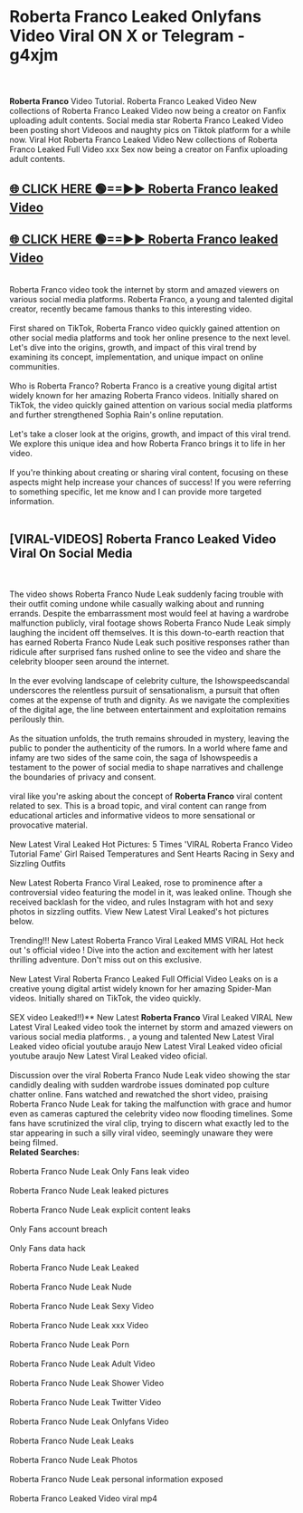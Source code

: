 <h1> Roberta Franco Leaked Onlyfans Video Viral ON X or Telegram - g4xjm </h1>

# 
<br>
<strong>Roberta Franco</strong> Video Tutorial. Roberta Franco Leaked Video New collections of  Roberta Franco Leaked Video now being a creator on Fanfix uploading adult contents. Social media star Roberta Franco Leaked Video been posting short Videoos and naughty pics on Tiktok platform for a while now. Viral Hot Roberta Franco Leaked Video New collections of Roberta Franco Leaked Full Video xxx Sex now being a creator on Fanfix uploading adult contents.
<br>

## [🌐 CLICK HERE 🟢==►► Roberta Franco leaked Video ](https://onlyclips.site?title=Roberta_Franco&ref=git)


## [🌐 CLICK HERE 🟢==►► Roberta Franco leaked Video ](https://onlyclips.site?title=Roberta_Franco&ref=git)

<br>
Roberta Franco video took the internet by storm and amazed viewers on various social media platforms. Roberta Franco, a young and talented digital creator, recently became famous thanks to this interesting video.
<br><br>
First shared on TikTok, Roberta Franco video quickly gained attention on other social media platforms and took her online presence to the next level. Let's dive into the origins, growth, and impact of this viral trend by examining its concept, implementation, and unique impact on online communities.
<br><br>
Who is Roberta Franco? Roberta Franco is a creative young digital artist widely known for her amazing Roberta Franco videos. Initially shared on TikTok, the video quickly gained attention on various social media platforms and further strengthened Sophia Rain's online reputation.
<br><br>
Let's take a closer look at the origins, growth, and impact of this viral trend. We explore this unique idea and how Roberta Franco brings it to life in her video.
<br><br>
If you're thinking about creating or sharing viral content, focusing on these aspects might help increase your chances of success! If you were referring to something specific, let me know and I can provide more targeted information.
<br><br>
<h2>[VIRAL-VIDEOS] Roberta Franco Leaked Video Viral On Social Media</h2>
<br><br>
The video shows Roberta Franco Nude Leak suddenly facing trouble with their outfit coming undone while casually walking about and running errands. Despite the embarrassment most would feel at having a wardrobe malfunction publicly, viral footage shows Roberta Franco Nude Leak simply laughing the incident off themselves. It is this down-to-earth reaction that has earned Roberta Franco Nude Leak such positive responses rather than ridicule after surprised fans rushed online to see the video and share the celebrity blooper seen around the internet.
<br><br>
In the ever evolving landscape of celebrity culture, the Ishowspeedscandal underscores the relentless pursuit of sensationalism, a pursuit that often comes at the expense of truth and dignity. As we navigate the complexities of the digital age, the line between entertainment and exploitation remains perilously thin.
<br><br>
As the situation unfolds, the truth remains shrouded in mystery, leaving the public to ponder the authenticity of the rumors. In a world where fame and infamy are two sides of the same coin, the saga of Ishowspeedis a testament to the power of social media to shape narratives and challenge the boundaries of privacy and consent.
<br><br>
viral like you're asking about the concept of <strong>Roberta Franco</strong> viral content related to sex. This is a broad topic, and viral content can range from educational articles and informative videos to more sensational or provocative material.
<br><br>
New Latest Viral Leaked Hot Pictures: 5 Times 'VIRAL Roberta Franco Video Tutorial Fame' Girl Raised Temperatures and Sent Hearts Racing in Sexy and Sizzling Outfits
<br><br>
New Latest Roberta Franco Viral Leaked, rose to prominence after a controversial video featuring the model in it, was leaked online. Though she received backlash for the video, and rules Instagram with hot and sexy photos in sizzling outfits. View New Latest Viral Leaked's hot pictures below.
<br><br>
Trending!!! New Latest Roberta Franco Viral Leaked MMS VIRAL Hot heck out 's official video ! Dive into the action and excitement with her latest thrilling adventure. Don't miss out on this exclusive.
<br><br>
New Latest Viral Roberta Franco Leaked Full Official Video Leaks on  is a creative young digital artist widely known for her amazing Spider-Man videos. Initially shared on TikTok, the video quickly.
<br><br>
SEX video Leaked!!)** New Latest <strong>Roberta Franco</strong> Viral Leaked VIRAL New Latest Viral Leaked video took the internet by storm and amazed viewers on various social media platforms. , a young and talented New Latest Viral Leaked video oficial youtube araujo New Latest Viral Leaked video oficial youtube araujo New Latest Viral Leaked video oficial.
<br><br>
Discussion over the viral Roberta Franco Nude Leak video showing the star candidly dealing with sudden wardrobe issues dominated pop culture chatter online. Fans watched and rewatched the short video, praising Roberta Franco Nude Leak for taking the malfunction with grace and humor even as cameras captured the celebrity video now flooding timelines. Some fans have scrutinized the viral clip, trying to discern what exactly led to the star appearing in such a silly viral video, seemingly unaware they were being filmed.
<br>
<strong>Related Searches:</strong>
<br><br>
Roberta Franco Nude Leak Only Fans leak video
<br><br>
Roberta Franco Nude Leak leaked pictures
<br><br>
Roberta Franco Nude Leak explicit content leaks
<br><br>
Only Fans account breach
<br><br>
Only Fans data hack
<br><br>
Roberta Franco Nude Leak Leaked
<br><br>
Roberta Franco Nude Leak Nude
<br><br>
Roberta Franco Nude Leak Sexy Video
<br><br>
Roberta Franco Nude Leak xxx Video
<br><br>
Roberta Franco Nude Leak Porn
<br><br>
Roberta Franco Nude Leak Adult Video
<br><br>
Roberta Franco Nude Leak Shower Video
<br><br>
Roberta Franco Nude Leak Twitter Video
<br><br>
Roberta Franco Nude Leak Onlyfans Video
<br><br>
Roberta Franco Nude Leak Leaks
<br><br>
Roberta Franco Nude Leak Photos
<br><br>
Roberta Franco Nude Leak personal information exposed
<br><br>
Roberta Franco Leaked Video viral mp4